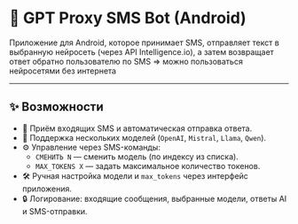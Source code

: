 # 📱 GPT Proxy SMS Bot (Android)

Приложение для Android, которое принимает SMS, отправляет текст в выбранную нейросеть (через API Intelligence.io), а затем возвращает ответ обратно пользователю по SMS => можно пользоваться нейросетями без интернета  

---

## ✨ Возможности
- 📩 Приём входящих SMS и автоматическая отправка ответа.  
- 🤖 Поддержка нескольких моделей (`OpenAI`, `Mistral`, `Llama`, `Qwen`).  
- ⚙️ Управление через SMS-команды:
  - `СМЕНИТЬ N` — сменить модель (по индексу из списка).  
  - `MAX_TOKENS X` — задать максимальное количество токенов.  
- 🛠️ Ручная настройка модели и `max_tokens` через интерфейс приложения.  
- 🔒 Логирование: входящие сообщения, выбранные модели, ответы AI и SMS-отправки.
  


